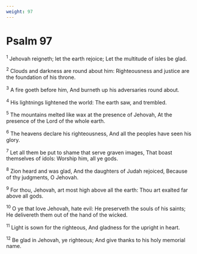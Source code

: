 ```yaml
---
weight: 97
---
```


# Psalm 97

<sup>1</sup> Jehovah reigneth; let the earth rejoice; Let the multitude of isles be glad. 

<sup>2</sup> Clouds and darkness are round about him: Righteousness and justice are the foundation of his throne. 

<sup>3</sup> A fire goeth before him, And burneth up his adversaries round about. 

<sup>4</sup> His lightnings lightened the world: The earth saw, and trembled. 

<sup>5</sup> The mountains melted like wax at the presence of Jehovah, At the presence of the Lord of the whole earth. 

<sup>6</sup> The heavens declare his righteousness, And all the peoples have seen his glory. 

<sup>7</sup> Let all them be put to shame that serve graven images, That boast themselves of idols: Worship him, all ye gods. 

<sup>8</sup> Zion heard and was glad, And the daughters of Judah rejoiced, Because of thy judgments, O Jehovah. 

<sup>9</sup> For thou, Jehovah, art most high above all the earth: Thou art exalted far above all gods. 

<sup>10</sup> O ye that love Jehovah, hate evil: He preserveth the souls of his saints; He delivereth them out of the hand of the wicked. 

<sup>11</sup> Light is sown for the righteous, And gladness for the upright in heart. 

<sup>12</sup> Be glad in Jehovah, ye righteous; And give thanks to his holy memorial name. 


